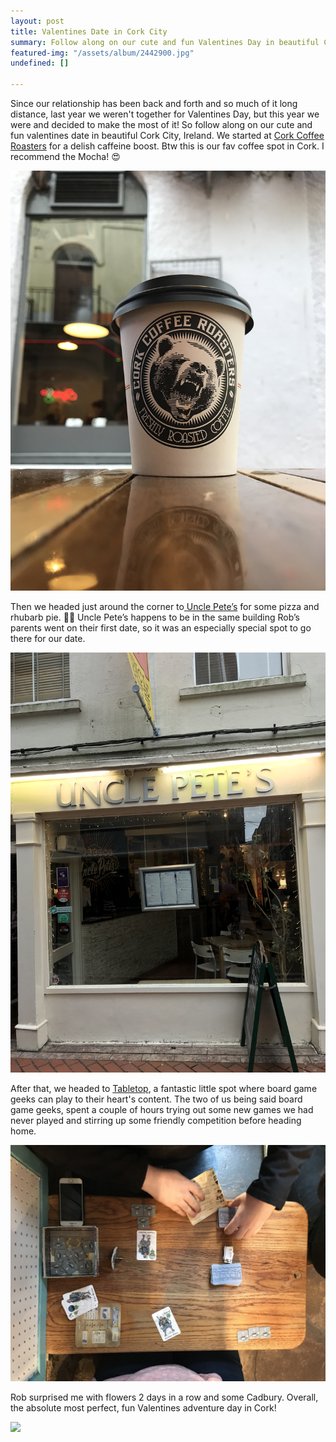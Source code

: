 ```yaml
---
layout: post
title: Valentines Date in Cork City
summary: Follow along on our cute and fun Valentines Day in beautiful Cork City, Ireland.
featured-img: "/assets/album/2442900.jpg"
undefined: []

---
```

Since our relationship has been back and forth and so much of it long distance, last year we weren't together for Valentines Day, but this year we were and decided to make the most of it! So follow along on our cute and fun valentines date in beautiful Cork City, Ireland. We started at [Cork Coffee Roasters](https://corkcoffeeroasters.ie/) for a delish caffeine boost. Btw this is our fav coffee spot in Cork. I recommend the Mocha! 😍

![](/assets/album/IMG_5506.jpg)

Then we headed just around the corner to[ Uncle Pete’s](https://www.unclepetes.ie/) for some pizza and rhubarb pie. 🍕🥧 Uncle Pete’s happens to be in the same building Rob’s parents went on their first date, so it was an especially special spot to go there for our date.

![](/assets/album/IMG_5516.jpg)

After that, we headed to [Tabletop](), a fantastic little spot where board game geeks can play to their heart's content. The two of us being said board game geeks, spent a couple of hours trying out some new games we had never played and stirring up some friendly competition before heading home.

![](/assets/album/IMG_5535.jpg)

Rob surprised me with flowers 2 days in a row and some Cadbury. Overall, the absolute most perfect, fun Valentines adventure day in Cork!

![](/assets/album/vday2019b.jpg)
